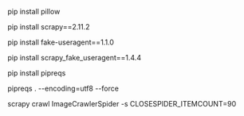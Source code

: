 
pip install pillow

pip install scrapy==2.11.2  

pip install fake-useragent==1.1.0  

pip install scrapy_fake_useragent==1.4.4  

pip install pipreqs

pipreqs . --encoding=utf8 --force



scrapy crawl ImageCrawlerSpider -s CLOSESPIDER_ITEMCOUNT=90
